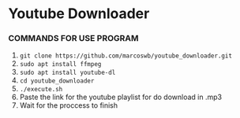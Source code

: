# Youtube Downloader

### COMMANDS FOR USE PROGRAM
1. `git clone https://github.com/marcoswb/youtube_downloader.git`
2. `sudo apt install ffmpeg`
3. `sudo apt install youtube-dl`
4. `cd youtube_downloader`
5. `./execute.sh`
6. Paste the link for the youtube playlist for do download in .mp3
7. Wait for the proccess to finish

